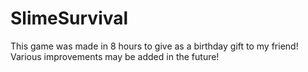 # SlimeSurvival
This game was made in 8 hours to give as a birthday gift to my friend!  Various improvements may be added in the future!
